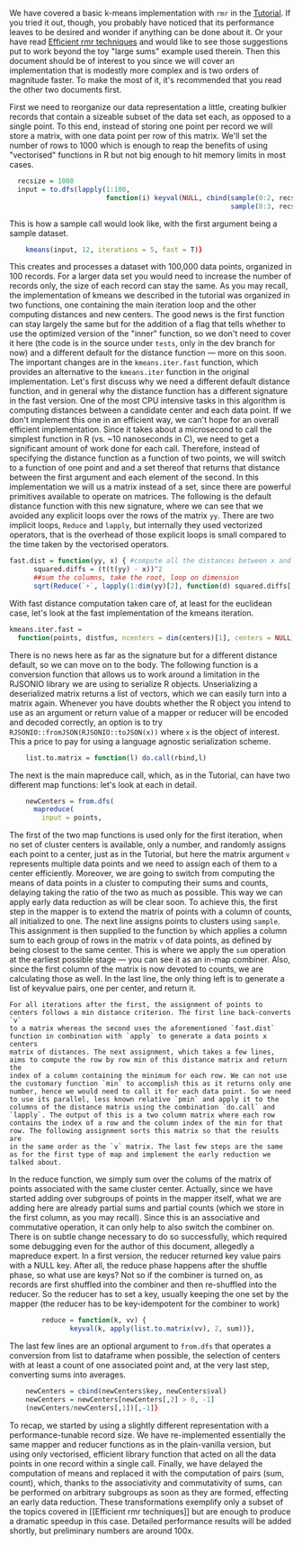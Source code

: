 


We have covered a basic k-means implementation with `rmr` in the [Tutorial](tutorial.md). If you tried it out, though, you probably have noticed that
its performance leaves to be desired and wonder if anything can be done about it. Or your have read [Efficient rmr techniques](https://github.com/RevolutionAnalytics/RHadoop/wiki/Efficient-rmr-techniques) and would
like to see those suggestions put to work beyond the toy "large sums" example used therein. Then this document should be of interest to you
since we will cover an implementation that is modestly more complex and is two orders of magnitude faster. To make the most of it, it's
recommended that you read the other two documents first.

First we need to reorganize our data representation a little, creating bulkier records that contain a sizeable subset of the data set each, as
opposed to a single point. To this end, instead of storing one point per record we will store a matrix, with one data point per row of this matrix. We'll
set the number of rows to 1000 which is enough to reap the benefits of using "vectorised" functions in R but not big enough to hit memory
limits in most cases. 


```r
  recsize = 1000
  input = to.dfs(lapply(1:100, 
                        function(i) keyval(NULL, cbind(sample(0:2, recsize, replace = T) + rnorm(recsize, sd = .1),     
                                                       sample(0:3, recsize, replace = T) + rnorm(recsize, sd = .1)))))
```


This is how a sample call would look like, with the first argument being a sample dataset.


```r
    kmeans(input, 12, iterations = 5, fast = T)}
```


This creates and processes a dataset with 100,000 data points, organized in 100 records. For a larger data set you would need to increase
the number of records only, the size of each record can stay the same. As you may recall, the implementation of kmeans we described in the
tutorial was organized in two functions, one containing the main iteration loop and the other computing distances and new centers. The good
news is the first function can stay largely the same but for the addition of a flag that tells whether to use the optimized version of the
"inner" function, so we don't need to cover it here (the code is in the source under `tests`, only in the dev branch for now) and a
different default for the distance function &mdash; more on this soon. The important changes are in the `kmeans.iter.fast` function, which
provides an alternative to the `kmeans.iter` function in the original implementation. Let's first discuss why we need a different default
distance function, and in general why the distance function has a different signature in the fast version. One of the most CPU intensive
tasks in this algorithm is computing distances between a candidate center and each data point. If we don't implement this one in an
efficient way, we can't hope for an overall efficient implementation. Since it takes about a microsecond to call the simplest function in R
(vs. ~10 nanoseconds in C), we need to get a significant amount of work done for each call. Therefore, instead of specifying the distance
function as a function of two points, we will switch to a function of one point and and a set thereof that returns that distance between the
first argument and each element of the second. In this implementation we will us a matrix instead of a set, since there are powerful
primitives available to operate on matrices. The following is the default distance function with this new signature, where we can see that
we avoided any explicit loops over the rows of the matrix `yy`. There are two implicit loops, `Reduce` and `lapply`, but internally they
used vectorized operators, that is the overhead of those explicit loops is small compared to the time taken by the vectorised operators.


```r
fast.dist = function(yy, x) { #compute all the distances between x and rows of yy
      squared.diffs = (t(t(yy) - x))^2
      ##sum the columns, take the root, loop on dimension
      sqrt(Reduce(`+`, lapply(1:dim(yy)[2], function(d) squared.diffs[,d])))}
```


With fast distance computation taken care of, at least for the euclidean case, let's look at the fast implementation of the kmeans iteration.


```r
kmeans.iter.fast = 
  function(points, distfun, ncenters = dim(centers)[1], centers = NULL) {
```


There is no news here as far as the signature but for a different distance default, so we can move on to the body. The following function is
a conversion function that allows us to work around a limitation in the RJSONIO library we are using to serialize R objects. Unserializing a
deserialized matrix returns a list of vectors, which we can easily turn into a matrix again. Whenever you have doubts whether the R object
you intend to use as an argument or return value of a mapper or reducer will be encoded and decoded correctly, an option is to try
`RJSONIO::fromJSON(RJSONIO::toJSON(x))` where `x` is the object of interest. This a price to pay for using a language agnostic serialization
scheme.


```r
    list.to.matrix = function(l) do.call(rbind,l) 
```


The next is the main mapreduce call, which, as in the Tutorial, can have two different map functions: let's look at each in detail.


```r
    newCenters = from.dfs(
      mapreduce(
        input = points,
```

    
The first of the two map functions is used only for the first iteration, when no set of cluster centers is available, only a number, and
randomly assigns each point to a center, just as in the Tutorial, but here the matrix argument `v` represents multiple data points and we
need to assign each of them to a center efficiently. Moreover, we are going to switch from computing the means of data points in a cluster
to computing their sums and counts, delaying taking the ratio of the two as much as possible. This way we can apply early data reduction as
will be clear soon. To achieve this, the first step in the mapper is to extend the matrix of points with a column of counts, all initialized
to one. The next line assigns points to clusters using `sample`. This assignment is then supplied to the function `by` which applies a
column sum to each group of rows in the matrix `v` of data points, as defined by being closest to the same center. This is where we apply
the `sum` operation at the earliest possible stage &mdash; you can see it as an in-map combiner. Also, since the first column of the matrix
is now devoted to counts, we are calculating those as well. In the last line, the only thing left is to generate a list of keyvalue pairs,
one per center, and return it.
    


    
    For all iterations after the first, the assignment of points to centers follows a min distance criterion. The first line back-converts `v`
    to a matrix whereas the second uses the aforementioned `fast.dist` function in combination with `apply` to generate a data points x centers
    matrix of distances. The next assignment, which takes a few lines, aims to compute the row by row min of this distance matrix and return the
    index of a column containing the minimum for each row. We can not use the customary function `min` to accomplish this as it returns only one
    number, hence we would need to call it for each data point. So we need to use its parallel, less known relative `pmin` and apply it to the
    columns of the distance matrix using the combination `do.call` and `lapply`. The output of this is a two column matrix where each row
    contains the index of a row and the column index of the min for that row. The following assignment sorts this matrix so that the results are
    in the same order as the `v` matrix. The last few steps are the same as for the first type of map and implement the early reduction we
    talked about.
    


    
In the reduce function, we simply sum over the colums of the matrix of points associated with the same cluster center. Actually, since we
have started adding over subgroups of points in the mapper itself, what we are adding here are already partial sums and partial counts
(which we store in the first column, as you may recall). Since this is an associative and commutative operation, it can only help to also
switch the combiner on. There is on subtle change necessary to do so successfully, which required some debugging even for the author of this
document, allegedly a mapreduce expert. In a first version, the reducer returned key value pairs with a NULL key. After all, the reduce
phase happens after the shuffle phase, so what use are keys? Not so if the combiner is turned on, as records are first shuffled into the
combiner and then re-shuffled into the reducer. So the reducer has to set a key, usually keeping the one set by the mapper (the reducer has
to be key-idempotent for the combiner to work)
    

```r
        reduce = function(k, vv) {
               keyval(k, apply(list.to.matrix(vv), 2, sum))},
```

  
The last few lines are an optional argument to `from.dfs` that operates a conversion from list to dataframe when possible, the selection of
centers with at least a count of one associated point and, at the very last step, converting sums into averages.


```r
    newCenters = cbind(newCenters$key, newCenters$val)
    newCenters = newCenters[newCenters[,2] > 0, -1]
    (newCenters/newCenters[,1])[,-1]}
```



To recap, we started by using a slightly different representation with a performance-tunable record size. We have re-implemented
essentially the same mapper and reducer functions as in the plain-vanilla version, but using only vectorised, efficient library function
that acted on all the data points in one record within a single call. Finally, we have delayed the computation of means and replaced it
with the computation of pairs (sum, count), which, thanks to the associativity and commutativity of sums, can be performed on arbitrary
subgroups as soon as they are formed, effecting an early data reduction. These transformations exemplify only a subset of the topics
covered in [[Efficient rmr techniques]] but are enough to produce a dramatic speedup in this case. Detailed performance results will be
added shortly, but preliminary numbers are around 100x.
